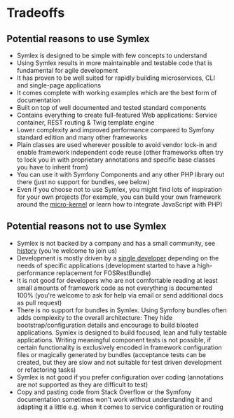 # Tradeoffs

## Potential reasons to use Symlex

- Symlex is designed to be simple with few concepts to understand
- Using Symlex results in more maintainable and testable code that is fundamental for agile development
- It has proven to be well suited for rapidly building microservices, CLI and single-page applications
- It comes complete with working examples which are the best form of documentation
- Built on top of well documented and tested standard components
- Contains everything to create full-featured Web applications: Service container, REST routing & Twig template engine
- Lower complexity and improved performance compared to Symfony standard edition and many other frameworks
- Plain classes are used wherever possible to avoid vendor lock-in and enable framework independent code reuse (other 
  frameworks often try to lock you in with proprietary annotations and specific base classes you have to inherit from)
- You can use it with Symfony Components and any other PHP library out there (just no support for bundles, see below)
- Even if you choose not to use Symlex, you might find lots of inspiration for your own projects (for example, you
  can build your own framework around the [micro-kernel](https://github.com/symlex/di-microkernel) or learn 
  how to integrate JavaScript with PHP)

## Potential reasons not to use Symlex

- Symlex is not backed by a company and has a small community, see [history](https://github.com/symlex/symlex#history) (you're welcome to join us)
- Development is mostly driven by a [single developer](https://blog.liquidbytes.net/about/) depending on the needs of 
  specific applications (development started to have a high-performance replacement for FOSRestBundle)
- It is not good for developers who are not comfortable reading at least small amounts of framework code as not 
  everything is documented 100% (you're welcome to ask for help via email or send additional docs as pull request)
- There is no support for bundles in Symlex. Using Symfony bundles often adds complexity to the overall 
  architecture: They hide bootstrap/configuration details and encourage to build bloated applications. 
  Symlex is designed to build focused, lean and fully testable applications. Writing meaningful component tests is not 
  possible, if certain functionality is exclusively encoded in framework configuration files or magically generated by 
  bundles (acceptance tests can be created, but they are slow and not suitable for test driven development or refactoring tasks)
- Symlex is not good if you prefer configuration over coding (annotations are not supported as they are difficult to test)
- Copy and pasting code from Stack Overflow or the Symfony documentation sometimes won't work without 
  understanding it and adapting it a little e.g. when it comes to service configuration or routing